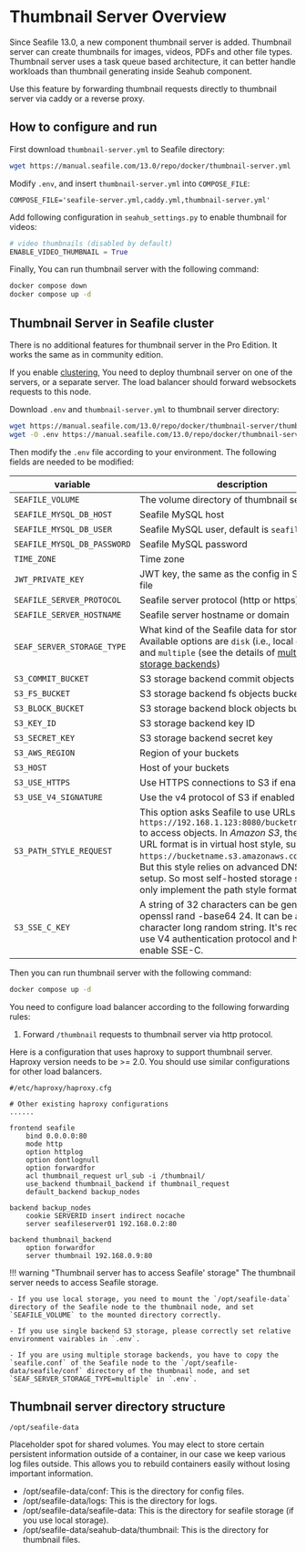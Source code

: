 # Thumbnail Server Overview

Since Seafile 13.0, a new component thumbnail server is added. Thumbnail server can create thumbnails for images, videos, PDFs and other file types. Thumbnail server uses a task queue based architecture, it can better handle workloads than thumbnail generating inside Seahub component.

Use this feature by forwarding thumbnail requests directly to thumbnail server via caddy or a reverse proxy.

## How to configure and run

First download `thumbnail-server.yml` to Seafile directory:

```sh
wget https://manual.seafile.com/13.0/repo/docker/thumbnail-server.yml
```

Modify `.env`, and insert `thumbnail-server.yml` into `COMPOSE_FILE`:

```env
COMPOSE_FILE='seafile-server.yml,caddy.yml,thumbnail-server.yml'
```

Add following configuration in `seahub_settings.py` to enable thumbnail for videos:

```py
# video thumbnails (disabled by default)
ENABLE_VIDEO_THUMBNAIL = True
```

Finally, You can run thumbnail server with the following command:

```sh
docker compose down
docker compose up -d
```

## Thumbnail Server in Seafile cluster

There is no additional features for thumbnail server in the Pro Edition. It works the same as in community edition.

If you enable [clustering](../setup_binary/cluster_deployment.md), You need to deploy thumbnail server on one of the servers, or a separate server. The load balancer should forward websockets requests to this node.

Download `.env` and `thumbnail-server.yml` to thumbnail server directory:

```sh
wget https://manual.seafile.com/13.0/repo/docker/thumbnail-server/thumbnail-server.yml
wget -O .env https://manual.seafile.com/13.0/repo/docker/thumbnail-server/env
```

Then modify the `.env` file according to your environment. The following fields are needed to be modified:

| variable               | description                                                                                                   |  
|------------------------|---------------------------------------------------------------------------------------------------------------|  
| `SEAFILE_VOLUME`        | The volume directory of thumbnail server data                                                                            |  
| `SEAFILE_MYSQL_DB_HOST`| Seafile MySQL host                                                                                            |  
| `SEAFILE_MYSQL_DB_USER`| Seafile MySQL user, default is `seafile`                                                                       |  
| `SEAFILE_MYSQL_DB_PASSWORD`| Seafile MySQL password                                                                                    |  
| `TIME_ZONE`            | Time zone                                                                                                     |  
| `JWT_PRIVATE_KEY`      | JWT key, the same as the config in Seafile `.env` file                                                         |  
| `SEAFILE_SERVER_PROTOCOL`| Seafile server protocol (http or https)  | 
| `SEAFILE_SERVER_HOSTNAME`| Seafile server hostname or domain  | 
| `SEAF_SERVER_STORAGE_TYPE`   | What kind of the Seafile data for storage. Available options are `disk` (i.e., local disk), `s3` and `multiple` (see the details of [multiple storage backends](../setup/setup_with_multiple_storage_backends.md)) |
| `S3_COMMIT_BUCKET`   | S3 storage backend commit objects bucket |
| `S3_FS_BUCKET`   | S3 storage backend fs objects bucket |
| `S3_BLOCK_BUCKET`   | S3 storage backend block objects bucket |
| `S3_KEY_ID`   | S3 storage backend key ID |
| `S3_SECRET_KEY`   | S3 storage backend secret key |
| `S3_AWS_REGION`   | Region of your buckets |
| `S3_HOST`   | Host of your buckets |
| `S3_USE_HTTPS`   | Use HTTPS connections to S3 if enabled |
| `S3_USE_V4_SIGNATURE`   | Use the v4 protocol of S3 if enabled |
| `S3_PATH_STYLE_REQUEST`   | This option asks Seafile to use URLs like `https://192.168.1.123:8080/bucketname/object` to access objects. In *Amazon S3*, the default URL format is in virtual host style, such as `https://bucketname.s3.amazonaws.com/object`. But this style relies on advanced DNS server setup. So most self-hosted storage systems only implement the path style format. |
| `S3_SSE_C_KEY`   | A string of 32 characters can be generated by openssl rand -base64 24. It can be any 32-character long random string. It's required to use V4 authentication protocol and https if you enable SSE-C. |

Then you can run thumbnail server with the following command:

```sh
docker compose up -d
```

You need to configure load balancer according to the following forwarding rules:

1. Forward `/thumbnail` requests to thumbnail server via http protocol.

Here is a configuration that uses haproxy to support thumbnail server. Haproxy version needs to be >= 2.0.
You should use similar configurations for other load balancers.

```
#/etc/haproxy/haproxy.cfg

# Other existing haproxy configurations
......

frontend seafile
    bind 0.0.0.0:80
    mode http
    option httplog
    option dontlognull
    option forwardfor
    acl thumbnail_request url_sub -i /thumbnail/
    use_backend thumbnail_backend if thumbnail_request
    default_backend backup_nodes

backend backup_nodes
    cookie SERVERID insert indirect nocache
    server seafileserver01 192.168.0.2:80

backend thumbnail_backend
    option forwardfor
    server thumbnail 192.168.0.9:80

```

!!! warning "Thumbnail server has to access Seafile' storage"
    The thumbnail server needs to access Seafile storage.

    - If you use local storage, you need to mount the `/opt/seafile-data` directory of the Seafile node to the thumbnail node, and set `SEAFILE_VOLUME` to the mounted directory correctly.

    - If you use single backend S3 storage, please correctly set relative environment vairables in `.env`.

    - If you are using multiple storage backends, you have to copy the `seafile.conf` of the Seafile node to the `/opt/seafile-data/seafile/conf` directory of the thumbnail node, and set `SEAF_SERVER_STORAGE_TYPE=multiple` in `.env`.


## Thumbnail server directory structure

`/opt/seafile-data`

Placeholder spot for shared volumes. You may elect to store certain persistent information outside of a container, in our case we keep various log files outside. This allows you to rebuild containers easily without losing important information.

* /opt/seafile-data/conf: This is the directory for config files.
* /opt/seafile-data/logs: This is the directory for logs.
* /opt/seafile-data/seafile-data: This is the directory for seafile storage (if you use local storage).
* /opt/seafile-data/seahub-data/thumbnail: This is the directory for thumbnail files.
